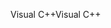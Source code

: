 <span data-ttu-id="8ddc8-101">Visual C++</span><span class="sxs-lookup"><span data-stu-id="8ddc8-101">Visual C++</span></span>